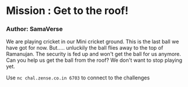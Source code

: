 # Mission : Get to the roof!

### Author: SamaVerse

We are playing cricket in our Mini cricket ground. This is the last ball we have got for now. 
But..... unluckily the ball flies away to the top of Ramanujan. The security is fed up and won't get the ball for us anymore.
Can you help us get the ball from the roof? We don't want to stop playing yet.

Use `nc chal.zense.co.in 6703` to connect to the challenges